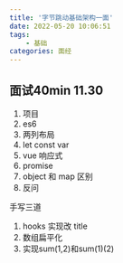 ```yaml
---
title: '字节跳动基础架构一面'
date: 2022-05-20 10:06:51
tags: 
    - 基础
categories: 面经
---
```


## 面试40min   11.30

1. 项目
2. es6
3. 两列布局
4. let const var
5. vue 响应式
6. promise
7. object 和 map 区别
8. 反问

手写三道

1. hooks 实现改 title
2. 数组扁平化
3. 实现sum(1,2)和sum(1)(2)
